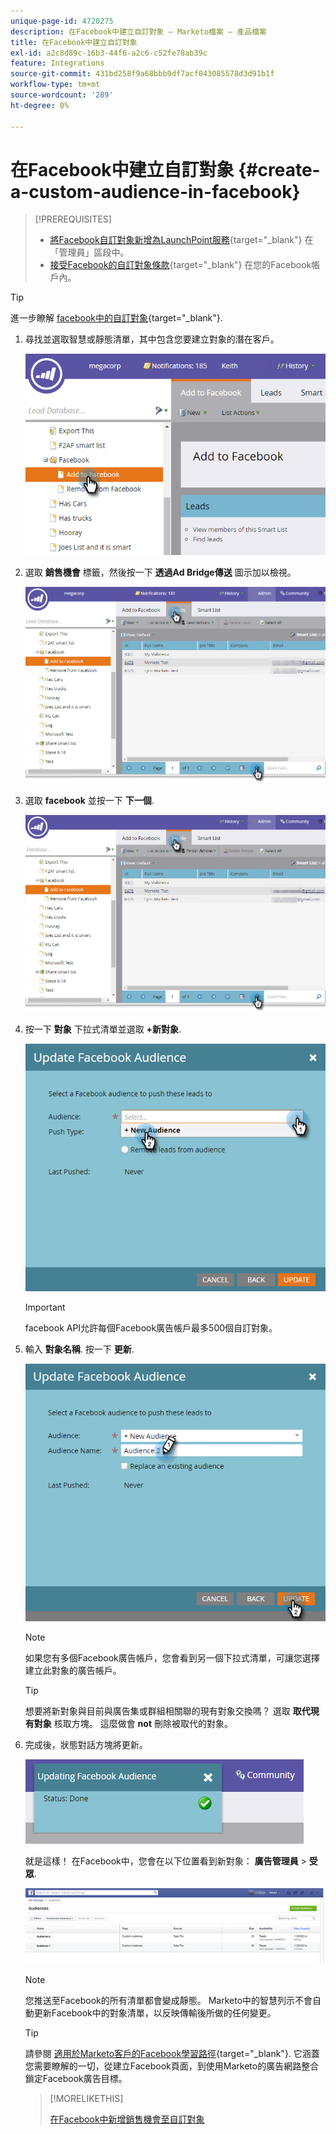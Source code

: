 ```yaml
---
unique-page-id: 4720275
description: 在Facebook中建立自訂對象 — Marketo檔案 — 產品檔案
title: 在Facebook中建立自訂對象
exl-id: a2c8d89c-16b3-44f6-a2c6-c52fe78ab39c
feature: Integrations
source-git-commit: 431bd258f9a68bbb9df7acf043085578d3d91b1f
workflow-type: tm+mt
source-wordcount: '289'
ht-degree: 0%

---
```


# 在Facebook中建立自訂對象 {#create-a-custom-audience-in-facebook}

>[!PREREQUISITES]
>
>* [將Facebook自訂對象新增為LaunchPoint服務](/help/marketo/product-docs/demand-generation/ad-network-integrations/add-facebook-custom-audiences-as-a-launchpoint-service.md){target="_blank"} 在「管理員」區段中。
>* [接受Facebook的自訂對象條款](https://www.facebook.com/ads/manage/customaudiences/tos.php){target="_blank"} 在您的Facebook帳戶內。

>[!TIP]
>
>進一步瞭解 [facebook中的自訂對象](https://www.facebook.com/help/341425252616329){target="_blank"}.

1. 尋找並選取智慧或靜態清單，其中包含您要建立對象的潛在客戶。

   ![](assets/create-a-custom-audience-in-facebook-1.png)

1. 選取 **銷售機會** 標籤，然後按一下 **透過Ad Bridge傳送** 圖示加以檢視。

   ![](assets/create-a-custom-audience-in-facebook-2.png)

1. 選取 **facebook** 並按一下 **下一個**.

   ![](assets/create-a-custom-audience-in-facebook-3.png)

1. 按一下 **對象** 下拉式清單並選取 **+新對象**.

   ![](assets/create-a-custom-audience-in-facebook-4.png)

   >[!IMPORTANT]
   >
   >facebook API允許每個Facebook廣告帳戶最多500個自訂對象。

1. 輸入 **對象名稱**. 按一下 **更新**.

   ![](assets/create-a-custom-audience-in-facebook-5.png)

   >[!NOTE]
   >
   >如果您有多個Facebook廣告帳戶，您會看到另一個下拉式清單，可讓您選擇建立此對象的廣告帳戶。

   >[!TIP]
   >
   >想要將新對象與目前與廣告集或群組相關聯的現有對象交換嗎？ 選取 **取代現有對象** 核取方塊。 這麼做會 **not** 刪除被取代的對象。

1. 完成後，狀態對話方塊將更新。

   ![](assets/create-a-custom-audience-in-facebook-6.png)

   就是這樣！ 在Facebook中，您會在以下位置看到新對象： **廣告管理員** > **受眾**.

   ![](assets/create-a-custom-audience-in-facebook-7.png)

   >[!NOTE]
   >
   >您推送至Facebook的所有清單都會變成靜態。 Marketo中的智慧列示不會自動更新Facebook中的對象清單，以反映傳輸後所做的任何變更。

   >[!TIP]
   >
   >請參閱 [適用於Marketo客戶的Facebook學習路徑](https://facebook.exceedlms.com/student/enrollments/create_enrollment_from_token/BF9TqSaCvM73PP4ScjhCm4fi){target="_blank"}. 它涵蓋您需要瞭解的一切，從建立Facebook頁面，到使用Marketo的廣告網路整合鎖定Facebook廣告目標。

   >[!MORELIKETHIS]
   >
   >[在Facebook中新增銷售機會至自訂對象](/help/marketo/product-docs/demand-generation/facebook/add-leads-to-a-custom-audience-in-facebook.md)
